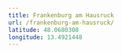 ```yaml
---
title: Frankenburg am Hausruck
url: /frankenburg-am-hausruck/
latitude: 48.0680308
longitude: 13.4921448
---
```

